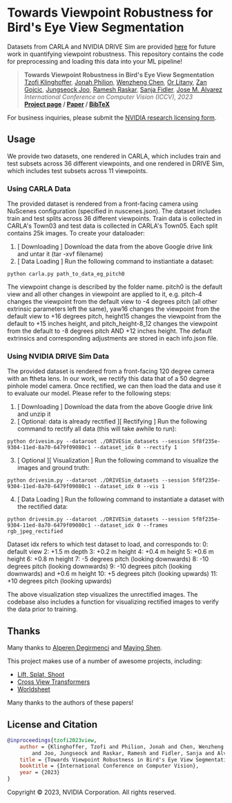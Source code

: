 # Towards Viewpoint Robustness for Bird's Eye View Segmentation 

Datasets from CARLA and NVIDIA DRIVE Sim are provided [here](https://drive.google.com/drive/folders/1FQGl9oHyMb7CspUBSFQvpByZD9myLync) for future work in quantifying viewpoint robustness. This repository contains the code for preprocessing and loading this data into your ML pipeline!

> __Towards Viewpoint Robustness in Bird's Eye View Segmentation__  
> [Tzofi Klinghoffer](https://tzofi.github.io/), [Jonah Philion](https://www.cs.toronto.edu/~jphilion/), [Wenzheng Chen](https://www.cs.toronto.edu/~wenzheng/), [Or Litany](https://orlitany.github.io/), [Zan Gojcic](https://zgojcic.github.io/), [Jungseock Joo](https://www.jsjoo.com/), [Ramesh Raskar](https://www.media.mit.edu/people/raskar/overview/), [Sanja Fidler](https://www.cs.utoronto.ca/~fidler/), [Jose M. Alvarez](https://alvarezlopezjosem.github.io/)  
> _International Conference on Computer Vision (_ICCV_), 2023_  
> __[Project page](https://nvlabs.github.io/viewpoint-robustness)&nbsp;/ [Paper](https://nvlabs.github.io/viewpoint-robustness/docs/assets/tzofi2023view.pdf)&nbsp;/ [BibTeX](https://nvlabs.github.io/viewpoint-robustness/docs/assets/tzofi2023view.bib)__

For business inquiries, please submit the [NVIDIA research licensing form](https://www.nvidia.com/en-us/research/inquiries/).

## Usage

We provide two datasets, one rendered in CARLA, which includes train and test subsets across 36 different viewpoints, and one rendered in DRIVE Sim, which includes test subsets across 11 viewpoints.

### Using CARLA Data

The provided dataset is rendered from a front-facing camera using NuScenes configuration (specified in nuscenes.json). The dataset includes train and test splits across 36 different viewpoints. Train data is collected in CARLA's Town03 and test data is collected in CARLA's Town05. Each split contains 25k images. To create your dataloader:

1. [ Downloading ] Download the data from the above Google drive link and untar it (tar -xvf filename)
2. [ Data Loading ] Run the following command to instiantiate a dataset:
```
python carla.py path_to_data_eg_pitch0
```

The viewpoint change is described by the folder name. pitch0 is the default view and all other changes in viewpoint are applied to it, e.g. pitch-4 changes the viewpoint from the default view to -4 degrees pitch (all other extrinsic parameters left the same), yaw16 changes the viewpoint from the default view to +16 degrees pitch, height15 changes the viewpoint from the default to +15 inches height, and pitch\_height-8\_12 changes the viewpoint from the default to -8 degrees pitch AND +12 inches height. The default extrinsics and corresponding adjustments are stored in each info.json file.

### Using NVIDIA DRIVE Sim Data

The provided dataset is rendered from a front-facing 120 degree camera with an ftheta lens. In our work, we rectify this data that of a 50 degree pinhole model camera. Once rectified, we can then load the data and use it to evaluate our model. Please refer to the following steps:

1. [ Downloading ] Download the data from the above Google drive link and unzip it
2. [ Optional: data is already rectified ][ Rectifying ] Run the following command to rectify all data (this will take awhile to run):
```
python drivesim.py --dataroot ./DRIVESim_datasets --session 5f8f235e-9304-11ed-8a70-6479f09080c1 --dataset_idx 0 --rectify 1
```
3. [ Optional ][ Visualization ] Run the following command to visualize the images and ground truth: 
```
python drivesim.py --dataroot ./DRIVESim_datasets --session 5f8f235e-9304-11ed-8a70-6479f09080c1 --dataset_idx 0 --vis 1
```
4. [ Data Loading ] Run the following command to instantiate a dataset with the rectified data:
```
python drivesim.py --dataroot ./DRIVESim_datasets --session 5f8f235e-9304-11ed-8a70-6479f09080c1 --dataset_idx 0 --frames rgb_jpeg_rectified
```

Dataset idx refers to which test dataset to load, and corresponds to:
0: default view
2: +1.5 m depth
3: +0.2 m height
4: +0.4 m height
5: +0.6 m height
6: +0.8 m height
7: -5 degrees pitch (looking downwards)
8: -10 degrees pitch (looking downwards)
9: -10 degrees pitch (looking downwards) and +0.6 m height
10: +5 degrees pitch (looking upwards)
11: +10 degrees pitch (looking upwards)

The above visualization step visualizes the unrectified images. The codebase also includes a function for visualizing rectified images to verify the data prior to training.

## Thanks

Many thanks to [Alperen Degirmenci](https://scholar.harvard.edu/adegirmenci/home) and [Maying Shen](https://mayings.github.io/). 

This project makes use of a number of awesome projects, including:
* [Lift, Splat, Shoot](https://nv-tlabs.github.io/lift-splat-shoot/)
* [Cross View Transformers](https://github.com/bradyz/cross_view_transformers)
* [Worldsheet](https://worldsheet.github.io/)

Many thanks to the authors of these papers!

## License and Citation

```bibtex
@inproceedings{tzofi2023view,
    author = {Klinghoffer, Tzofi and Philion, Jonah and Chen, Wenzheng and Litany, Or and Gojcic, Zan
        and Joo, Jungseock and Raskar, Ramesh and Fidler, Sanja and Alvarez, Jose M},
    title = {Towards Viewpoint Robustness in Bird's Eye View Segmentation},
    booktitle = {International Conference on Computer Vision},
    year = {2023}
}
```

Copyright © 2023, NVIDIA Corporation. All rights reserved.
